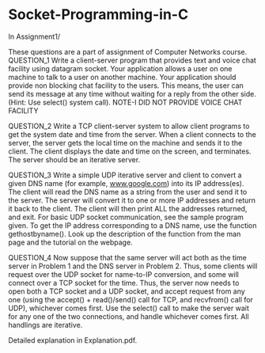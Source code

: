 # Socket-Programming-in-C

In 
Assignment1/

These questions are a part of assignment of Computer Networks course.
QUESTION_1
Write a client-server program that provides text and voice chat facility using datagram socket.
Your application allows a user on one machine to talk to a user on another machine. Your
application should provide non blocking chat facility to the users. This means, the user can send
its message at any time without waiting for a reply from the other side.
(Hint: Use select() system call).
NOTE-I DID NOT PROVIDE VOICE CHAT FACILITY

QUESTION_2
Write a TCP client-server system to allow client programs to get the system date and time from
the server. When a client connects to the server, the server gets the local time on the machine and
sends it to the client. The client displays the date and time on the screen, and terminates. The
server should be an iterative server.

QUESTION_3
Write a simple UDP iterative server and client to convert a given DNS name (for example,
www.google.com) into its IP address(es). The client will read the DNS name as a string from the
user and send it to the server. The server will convert it to one or more IP addresses and return it
back to the client. The client will then print ALL the addresses returned, and exit. For basic UDP
socket communication, see the sample program given. To get the IP address corresponding to a
DNS name, use the function gethostbyname(). Look up the description of the function from the
man page and the tutorial on the webpage.

QUESTION_4
Now suppose that the same server will act both as the time server in Problem 1 and the DNS
server in Problem 2. Thus, some clients will request over the UDP socket for name-to-IP
conversion, and some will connect over a TCP socket for the time. Thus, the server now needs to
open both a TCP socket and a UDP socket, and accept request from any one (using the accept() +
read()/send() call for TCP, and recvfrom() call for UDP), whichever comes first. Use the select()
call to make the server wait for any one of the two connections, and handle whichever comes
first. All handlings are iterative.


Detailed explanation in Explanation.pdf.
